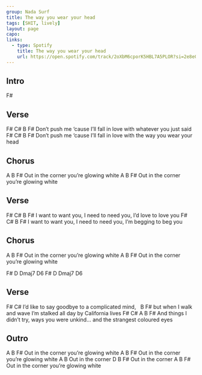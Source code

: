 ```yaml
---
group: Nada Surf
title: The way you wear your head
tags: [SHIT, lively]
layout: page
capo: 
links: 
  - type: Spotify
    title: The way you wear your head
    url: https://open.spotify.com/track/2oXbM6cporK5HBL7A5PLOR?si=2e8e008ff44b452f
---
```


## Intro

F#

## Verse

F#                                 C#            B                       F#
Don’t push me ‘cause I’ll fall in love with     whatever you just said
F#                                C#           B                        F#
Don’t push me ‘cause I’ll fall in love with the way you wear your head

## Chorus

A               B                                 F#
Out in the corner you’re glowing white
A                B                                F#
Out in the corner you’re glowing white

## Verse

F#                           C#                          B                 F#
I want to want you, I need to need you, I’d love to love you
F#                           C#                          B              F#
I want to want you, I need to need you, I’m begging to beg you

## Chorus

A               B                            F#
Out in the corner you’re glowing white
A               B                            F#
Out in the corner you’re glowing white

F#  D  Dmaj7  D6
F#  D  Dmaj7  D6

## Verse

F#                                        C#
I’d like to say goodbye to a complicated mind,
&nbsp;                 B                                                                  F#
but when I walk and wave I’m stalked all day by California lives
F#                           C#                              A       B                     F#
And things I didn’t try, ways you were unkind… and the strangest coloured eyes

## Outro

A               B                                F#
Out in the corner you’re glowing white
A                B                               F#
Out in the corner you’re glowing white
A               B
Out in the corner
D                B                               F#
Out in the corner
A                B                               F#
Out in the corner you’re glowing white

